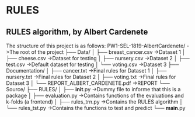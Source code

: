 # RULES
RULES algorithm, by Albert Cardenete
------------------------------------

The structure of this project is as follows:
	PW1-SEL-1819-AlbertCardenete/			->The root of the project
	├── Data/
	│   ├── breast_cancer.csv			->Dataset 1
	│   ├── cheese.csv				->Dataset for testing
	│   ├── nursery.csv				->Dataset 2
	│   ├── test.csv				->Default dataset for testing
	│   └── voting.csv				->Dataset 3
	├── Documentation/
	│   ├── cancer.txt				->Final rules for Dataset 1
	│   ├── nursery.txt				->Final rules for Dataset 2
	│   ├── voting.txt				->Final rules for Dataset 3
	│   └── REPORT_ALBERT_CARDENETE.pdf		->REPORT
	└── Source/
    		├── RULES/
		│   ├── __init__.py			->Dummy file to informe that this is a package
		│   ├── evaluation.py			->Contains functions of the evaluations and k-folds (a frontend)
		│   ├── rules_trn.py			->Contains the RULES algorithm
		│   └── rules_tst.py			->Contains the functions to test and predict
    		└── __main__.py			
